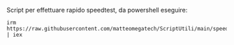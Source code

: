 Script per effettuare rapido speedtest, da powershell eseguire:

```
irm https://raw.githubusercontent.com/matteomegatech/ScriptUtili/main/speedtest | iex
```
